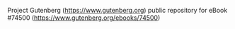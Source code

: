 Project Gutenberg (https://www.gutenberg.org) public repository for
eBook #74500 (https://www.gutenberg.org/ebooks/74500)

